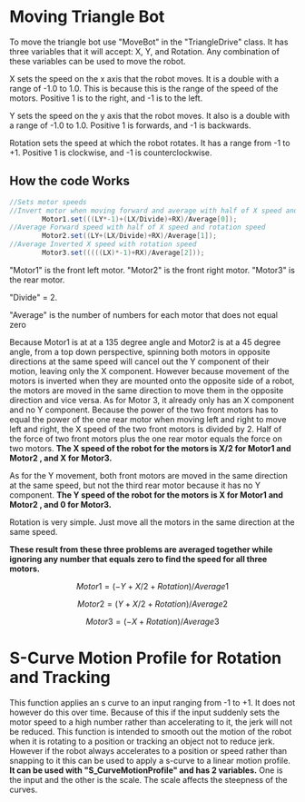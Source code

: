 # Moving Triangle Bot

To move the triangle bot use "MoveBot" in the "TriangleDrive" class. It has three variables that it will accept: X, Y, and Rotation. Any combination of these variables can be used to move the robot.

X sets the speed on the x axis that the robot moves. It is a double with a range of -1.0 to 1.0. This is because this is the range of the speed of the motors. Positive 1 is to the right, and -1 is to the left.

Y sets the speed on the y axis that the robot moves. It also is a double with a range of -1.0 to 1.0. Positive 1 is forwards, and -1 is backwards.

Rotation sets the speed at which the robot rotates. It has a range from -1 to +1. Positive 1 is clockwise, and -1 is counterclockwise. 

## How the code Works

```java
//Sets motor speeds
//Invert motor when moving forward and average with half of X speed and Rotation speed
        Motor1.set(((LY*-1)+(LX/Divide)+RX)/Average[0]);
//Average Forward speed with half of X speed and rotation speed
        Motor2.set((LY+(LX/Divide)+RX)/Average[1]);
//Average Inverted X speed with rotation speed 
        Motor3.set(((((LX)*-1)+RX)/Average[2]));

```

"Motor1" is the front left motor. "Motor2" is the front right motor. "Motor3" is the rear motor.

"Divide" = 2.

"Average" is the number of numbers for each motor that does not equal zero

Because Motor1 is at at a 135 degree angle and Motor2 is at a 45 degree angle, from a top down perspective, spinning both motors in opposite directions at the same speed will cancel out the Y component of their motion, leaving only the X component. However because movement of the motors is inverted when they are mounted onto the opposite side of a robot, the motors are moved in the same direction to move them in the opposite direction and vice versa. As for Motor 3, it already only has an X component and no Y component. Because the power of the two front motors has to equal the power of the one rear motor when moving left and right to move left and right, the X speed of the two front motors is divided by 2. Half of the force of two front motors plus the one rear motor equals the force on two motors. **The X speed of the robot for the motors is X/2 for Motor1 and Motor2  , and X for Motor3.** 

As for the Y movement, both front motors are moved in the same direction at the same speed, but not the third rear motor because it has no Y component.  **The Y speed of the robot for the motors is X for Motor1 and Motor2  , and 0 for Motor3.** 

Rotation is very simple. Just move all the motors in the same direction at the same speed.

**These result from these three problems are averaged together while ignoring any number that equals zero to find the speed for all three motors.**

$$
Motor1 = (-Y+X/2+Rotation)/Average1
$$

$$
Motor2 = (Y+X/2+Rotation)/Average2
$$

$$
Motor3=(-X+Rotation)/Average3
$$

# S-Curve Motion Profile for Rotation and Tracking

This function applies an s curve to an input ranging from -1 to +1. It does not however do this over time. Because of this if the input suddenly sets the motor speed to a high number rather than accelerating to it, the jerk will not be reduced. This function is intended to smooth out the motion of the robot when it is rotating to a position or tracking an object not to reduce jerk. However if the robot always accelerates to a position or speed rather than snapping to it this can be used to apply a s-curve to a linear motion profile. **It can be used with "S_CurveMotionProfile" and has 2 variables.** One is the input and the other is the scale. The scale affects the steepness of the curves.
